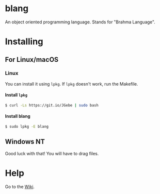 # blang
An object oriented programming language. Stands for "Brahma Language".
# Installing
## For Linux/macOS
### Linux
You can install it using `lpkg`. If `lpkg` doesn't work, run the Makefile.
#### Install `lpkg`
```bash
$ curl -Ls https://git.io/JGebe | sudo bash
```
#### Install blang
```bash
$ sudo lpkg -E blang
```
## Windows NT
Good luck with that! You will have to drag files.
# Help
Go to the [Wiki](https://github.com/Ganesha2282882/blang/wiki).
